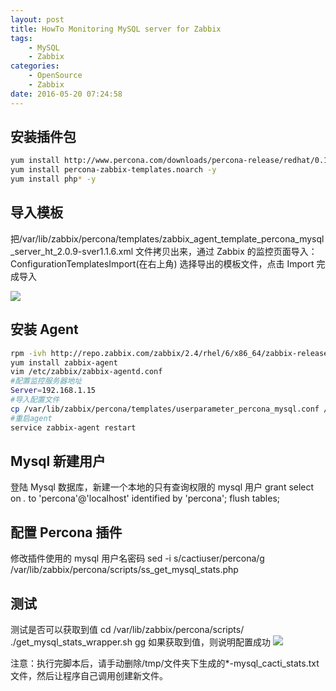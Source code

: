 ```yaml
---
layout: post
title: HowTo Monitoring MySQL server for Zabbix
tags: 
    - MySQL
    - Zabbix
categories: 
    - OpenSource
    - Zabbix
date: 2016-05-20 07:24:58
---
```


## 安装插件包

```bash
yum install http://www.percona.com/downloads/percona-release/redhat/0.1-3/percona-release-0.1-3.noarch.rpm -y
yum install percona-zabbix-templates.noarch -y
yum install php* -y
```

## 导入模板

把/var/lib/zabbix/percona/templates/zabbix_agent_template_percona_mysql_server_ht_2.0.9-sver1.1.6.xml 文件拷贝出来，通过 Zabbix 的监控页面导入：
ConfigurationTemplatesImport(在右上角)
选择导出的模板文件，点击 Import 完成导入

![](http://samzong.oss-cn-shenzhen.aliyuncs.com/2016/05/zabbix-mysql01.png)

## 安装 Agent

```bash
rpm -ivh http://repo.zabbix.com/zabbix/2.4/rhel/6/x86_64/zabbix-release-2.4-1.el6.noarch.rpm
yum install zabbix-agent
vim /etc/zabbix/zabbix-agentd.conf
#配置监控服务器地址
Server=192.168.1.15
#导入配置文件
cp /var/lib/zabbix/percona/templates/userparameter_percona_mysql.conf /etc/zabbix/zabbix_agentd.d/
#重启agent
service zabbix-agent restart

```

## Mysql 新建用户

登陆 Mysql 数据库，新建一个本地的只有查询权限的 mysql 用户
grant select on *.* to 'percona'@'localhost' identified by 'percona';
flush tables;

## 配置 Percona 插件

修改插件使用的 mysql 用户名密码
sed -i s/cactiuser/percona/g /var/lib/zabbix/percona/scripts/ss_get_mysql_stats.php

## 测试

测试是否可以获取到值
cd /var/lib/zabbix/percona/scripts/
./get_mysql_stats_wrapper.sh gg
如果获取到值，则说明配置成功
![](http://samzong.oss-cn-shenzhen.aliyuncs.com/2016/05/zabbix-mysql02.png)

注意：执行完脚本后，请手动删除/tmp/文件夹下生成的*-mysql_cacti_stats.txt 文件，然后让程序自己调用创建新文件。
